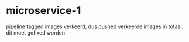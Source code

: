 # microservice-1

pipeline tagged images verkeerd, dus pushed verkeerde images in totaal. dit moet gefixed worden
